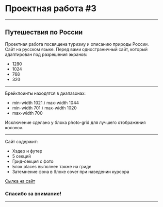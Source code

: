 # Проектная работа #3
--------------
## Путешествия по России

Проектная работа посвящена туризму и описанию природы России. Сайт на русском языке.
Перед вами одностраничный сайт, который адаптирован под разрешения экранов:

* 1280
* 1024
* 768
* 320

----

Брейкпоинты находятся в диапазонах:
* min-width 1021 / max-width 1044
* min-width 701 / max-width 1020
* max-width 700

Исключение сделано у блока photo-grid для лучшего отображения колонок.

--------------
Сайт содержит:

* Хэдер и футер
* 5 секций
* Грид-секция с фото
* Блок places выполнен также на гриде
* Затемнение фона в блоке cover при наведении курсора

[Сылка на сайт](https://bambambarabam.github.io/russian-travel/index.html)

### Спасибо за внимание!
-------------------------
